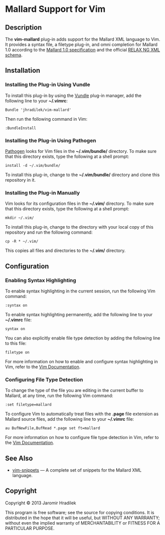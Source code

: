 # Mallard Support for Vim

## Description

The **vim-mallard** plug-in adds support for the Mallard XML language to Vim. It provides a syntax file, a filetype plug-in, and omni completion for Mallard 1.0 according to the [Mallard 1.0 specification](http://projectmallard.org/1.0/index.html) and the official [RELAX NG XML schema](http://projectmallard.org/1.0/mallard-1.0.rng).

## Installation

### Installing the Plug-in Using Vundle

To install this plug-in by using the [Vundle](https://github.com/gmarik/vundle) plug-in manager, add the following line to your **~/.vimrc**:

    Bundle 'jhradilek/vim-mallard'

Then run the following command in Vim:

    :BundleInstall

### Installing the Plug-in Using Pathogen

[Pathogen](https://github.com/tpope/vim-pathogen) looks for Vim files in the **~/.vim/bundle/** directory. To make sure that this directory exists, type the following at a shell prompt:

    install -d ~/.vim/bundle/

To install this plug-in, change to the **~/.vim/bundle/** directory and clone this repository in it.

### Installing the Plug-in Manually

Vim looks for its configuration files in the **~/.vim/** directory. To make sure that this directory exists, type the following at a shell prompt:

    mkdir ~/.vim/

To install this plug-in, change to the directory with your local copy of this repository and run the following command:

    cp -R * ~/.vim/

This copies all files and directories to the **~/.vim/** directory.

## Configuration

### Enabling Syntax Highlighting

To enable syntax highlighting in the current session, run the following Vim command:

    :syntax on

To enable syntax highlighting permanently, add the following line to your **~/.vimrc** file:

    syntax on

You can also explicitly enable file type detection by adding the following line to this file:

    filetype on

For more information on how to enable and configure syntax highlighting in Vim, refer to the [Vim Documentation](http://vimdoc.sourceforge.net/htmldoc/syntax.html).

### Configuring File Type Detection

To change the type of the file you are editing in the current buffer to Mallard, at any time, run the following Vim command:

    :set filetype=mallard

To configure Vim to automatically treat files with the **.page** file extension as Mallard source files, add the following line to your **~/.vimrc** file:

    au BufNewFile,BufRead *.page set ft=mallard

For more information on how to configure file type detection in Vim, refer to the [Vim Documentation](http://vimdoc.sourceforge.net/htmldoc/filetype.html).

## See Also

* [vim-snippets](https://github.com/jhradilek/vim-snippets) — A complete set of snippets for the Mallard XML language.

## Copyright

Copyright © 2013 Jaromir Hradilek

This program is free software; see the source for copying conditions. It is distributed in the hope that it will be useful, but WITHOUT ANY WARRANTY; without even the implied warranty of MERCHANTABILITY or FITNESS FOR A PARTICULAR PURPOSE.

